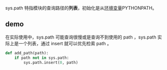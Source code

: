 sys.path 特指模块的查询路径的**列表**，初始化是从[环境变量](https://so.csdn.net/so/search?q=%E7%8E%AF%E5%A2%83%E5%8F%98%E9%87%8F&spm=1001.2101.3001.7020)PYTHONPATH。



## demo

在实际使用中，sys.path 可能查询很慢或是查询不到使用的 path ，sys.path 实际上是一个列表，通过 insert 就可以优先检索 path 。

```python
def add_path(path):
	if path not in sys.path:
		sys.path.insert(0, path)
```

